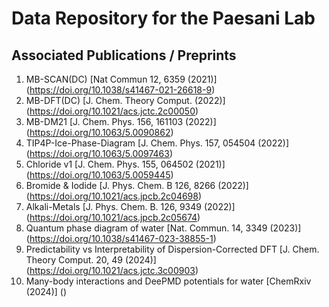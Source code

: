 # Data Repository for the Paesani Lab

## Associated Publications / Preprints

1. MB-SCAN(DC) [Nat Commun 12, 6359 (2021)] (https://doi.org/10.1038/s41467-021-26618-9)
2. MB-DFT(DC) [J. Chem. Theory Comput. (2022)] (https://doi.org/10.1021/acs.jctc.2c00050)
3. MB-DM21 [J. Chem. Phys. 156, 161103 (2022)] (https://doi.org/10.1063/5.0090862)
4. TIP4P-Ice-Phase-Diagram [J. Chem. Phys. 157, 054504 (2022)] (https://doi.org/10.1063/5.0097463)
5. Chloride v1 [J. Chem. Phys. 155, 064502 (2021)] (https://doi.org/10.1063/5.0059445)
6. Bromide & Iodide [J. Phys. Chem. B 126, 8266 (2022)] (https://doi.org/10.1021/acs.jpcb.2c04698)
7. Alkali-Metals [J. Phys. Chem. B. 126, 9349 (2022)] (https://doi.org/10.1021/acs.jpcb.2c05674) 
8. Quantum phase diagram of water [Nat. Commun. 14, 3349 (2023)] (https://doi.org/10.1038/s41467-023-38855-1)
9. Predictability vs Interpretability of Dispersion-Corrected DFT [J. Chem. Theory Comput. 20, 49 (2024)] (https://doi.org/10.1021/acs.jctc.3c00903)
10. Many-body interactions and DeePMD potentials for water [ChemRxiv (2024)] ()
